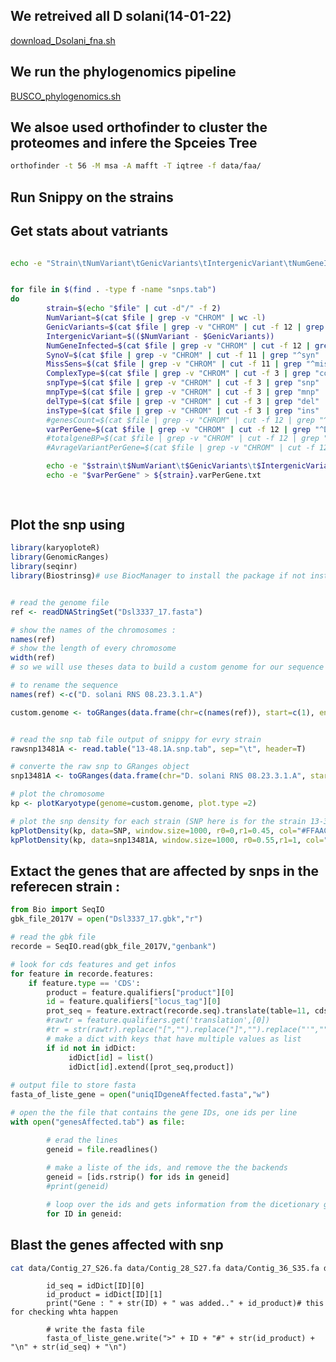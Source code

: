 ## We retreived all D solani(14-01-22)
[download_Dsolani_fna.sh](download_Dsolani_fna.sh)

## We run the phylogenomics pipeline
[BUSCO_phylogenomics.sh](BUSCO_phylogenomics.sh)

## We alsoe used orthofinder to cluster the proteomes and infere the Spceies Tree
````bash
orthofinder -t 56 -M msa -A mafft -T iqtree -f data/faa/
````
## Run Snippy on the strains





## Get stats about vatriants

````bash

echo -e "Strain\tNumVariant\tGenicVariants\tIntergenicVariant\tNumGeneInfected\tSynoV\tMissSens\tComplexType\tsnpType\tmnpType\tdelType\tinsType" > deepStat.tab


for file in $(find . -type f -name "snps.tab")
do
        strain=$(echo "$file" | cut -d"/" -f 2)
        NumVariant=$(cat $file | grep -v "CHROM" | wc -l)
        GenicVariants=$(cat $file | grep -v "CHROM" | cut -f 12 | grep "^D" | wc -l)
        IntergenicVariant=$(($NumVariant - $GenicVariants))
        NumGeneInfected=$(cat $file | grep -v "CHROM" | cut -f 12 | grep "^D" | sort | uniq | wc -l)
        SynoV=$(cat $file | grep -v "CHROM" | cut -f 11 | grep "^syn" | wc -l)
        MissSens=$(cat $file | grep -v "CHROM" | cut -f 11 | grep "^miss" | wc -l)
        ComplexType=$(cat $file | grep -v "CHROM" | cut -f 3 | grep "complex" | wc -l)
        snpType=$(cat $file | grep -v "CHROM" | cut -f 3 | grep "snp" | wc -l)
        mnpType=$(cat $file | grep -v "CHROM" | cut -f 3 | grep "mnp" | wc -l)
        delType=$(cat $file | grep -v "CHROM" | cut -f 3 | grep "del" | wc -l)
        insType=$(cat $file | grep -v "CHROM" | cut -f 3 | grep "ins" | wc -l)
        #genesCount=$(cat $file | grep -v "CHROM" | cut -f 12 | grep "^D" | sort | uniq)
        varPerGene=$(cat $file | grep -v "CHROM" | cut -f 12 | grep "^D" | sort | uniq -c)
        #totalgeneBP=$(cat $file | grep -v "CHROM" | cut -f 12 | grep "^D" | sort | uniq | grep -f - geneSize.tab |  awk '{ sum+= $2} END { if (NR > 0) print sum}')
        #AvrageVariantPerGene=$(cat $file | grep -v "CHROM" | cut -f 12 | grep "^D" | sort | uniq -c | awk -v var="$totalgeneBP" '{ sum+= $1} END { print (sum/var)/1000 }')

        echo -e "$strain\t$NumVariant\t$GenicVariants\t$IntergenicVariant\t$NumGeneInfected\t$SynoV\t$MissSens\t$ComplexType\t$snpType\t$mnpType\t$delType\t$insType" >>deepStat.tab
        echo -e "$varPerGene" > ${strain}.varPerGene.txt
        
        
````

## Plot the snp using

````R
library(karyoploteR)
library(GenomicRanges)
library(seqinr)
library(Biostrinsg)# use BiocManager to install the package if not installed


# read the genome file
ref <- readDNAStringSet("Dsl3337_17.fasta")

# show the names of the chromosomes :
names(ref)
# show the length of every chromosome
width(ref)
# so we will use theses data to build a custom genome for our sequence using toGranges

# to rename the sequence
names(ref) <-c("D. solani RNS 08.23.3.1.A")

custom.genome <- toGRanges(data.frame(chr=c(names(ref)), start=c(1), end=c(width(ref))))


# read the snp tab file output of snippy for evry strain
rawsnp13481A <- read.table("13-48.1A.snp.tab", sep="\t", header=T)

# converte the raw snp to GRanges object
snp13481A <- toGRanges(data.frame(chr="D. solani RNS 08.23.3.1.A", start=rawsnp13481A$POS, end=rawsnp13481A$POS+1)

# plot the chromosome
kp <- plotKaryotype(genome=custom.genome, plot.type =2)

# plot the snp density for each strain (SNP here is for the strain 13-31...)
kpPlotDensity(kp, data=SNP, window.size=1000, r0=0,r1=0.45, col="#FFAACB")
kpPlotDensity(kp, data=snp13481A, window.size=1000, r0=0.55,r1=1, col="red")
````

## Extact the genes that are affected by snps in the referecen strain :
````python
from Bio import SeqIO
gbk_file_2017V = open("Dsl3337_17.gbk","r")

# read the gbk file
recorde = SeqIO.read(gbk_file_2017V,"genbank")

# look for cds features and get infos
for feature in recorde.features:
    if feature.type == 'CDS':        
        product = feature.qualifiers["product"][0]
        id = feature.qualifiers["locus_tag"][0]
        prot_seq = feature.extract(recorde.seq).translate(table=11, cds=True)
        #rawtr = feature.qualifiers.get('translation',[0])
        #tr = str(rawtr).replace("[","").replace("]","").replace("'","")
        # make a dict with keys that have multiple values as list
        if id not in idDict:
             idDict[id] = list()
             idDict[id].extend([prot_seq,product])  
             
# output file to store fasta
fasta_of_liste_gene = open("uniqIDgeneAffected.fasta","w")

# open the the file that contains the gene IDs, one ids per line 
with open("genesAffected.tab") as file:

        # erad the lines
        geneid = file.readlines()
        
        # make a liste of the ids, and remove the the backends
        geneid = [ids.rstrip() for ids in geneid]
        #print(geneid)

        # loop over the ids and gets information from the dicetionary generated above
        for ID in geneid:
````

        
 ## Blast the genes affected with snp
 
 ````bash
 cat data/Contig_27_S26.fa data/Contig_28_S27.fa data/Contig_36_S35.fa data/Contig_55_S53.fa data/Contig_8_S8.fa | makeblastdb -dbtype nucl -title DslStrains -out db/dslstrains -parse_seqids
 ````
            
            id_seq = idDict[ID][0]
            id_product = idDict[ID][1]
            print("Gene : " + str(ID) + " was added.." + id_product)# this for checking whta happen
            
            # write the fasta file
            fasta_of_liste_gene.write(">" + ID + "#" + str(id_product) + "\n" + str(id_seq) + "\n")

